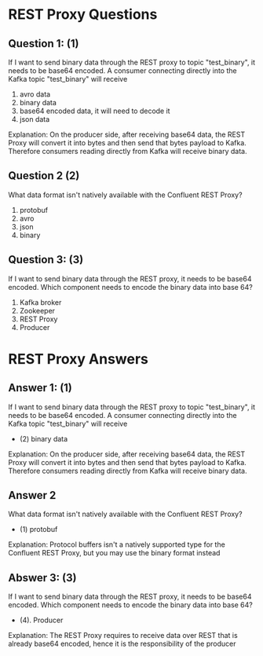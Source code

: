 # REST Proxy Questions


## Question 1: (1)
If I want to send binary data through the REST proxy to topic "test_binary", it needs to be base64 encoded. A consumer connecting directly into the Kafka topic "test_binary" will receive

1. avro data
2. binary data
3. base64 encoded data, it will need to decode it
4. json data

Explanation:  On the producer side, after receiving base64 data, the REST Proxy will convert it into bytes and then send that bytes payload to Kafka. Therefore consumers reading directly from Kafka will receive binary data.

## Question 2 (2)
What data format isn't natively available with the Confluent REST Proxy?

1. protobuf
2. avro
3. json
4. binary

## Question 3:  (3)
If I want to send binary data through the REST proxy, it needs to be base64 encoded. Which component needs to encode the binary data into base 64?

1. Kafka broker
2. Zookeeper
3. REST Proxy
4. Producer

# REST Proxy Answers

## Answer 1: (1)
If I want to send binary data through the REST proxy to topic "test_binary", it needs to be base64 encoded. A consumer connecting directly into the Kafka topic "test_binary" will receive


- (2) binary data

Explanation:  On the producer side, after receiving base64 data, the REST Proxy will convert it into bytes and then send that bytes payload to Kafka. Therefore consumers reading directly from Kafka will receive binary data.


## Answer 2
What data format isn't natively available with the Confluent REST Proxy? 
- (1) protobuf
 
Explanation:  Protocol buffers isn't a natively supported type for the Confluent REST Proxy, but you may use the binary format instead


## Abswer 3:  (3)
If I want to send binary data through the REST proxy, it needs to be base64 encoded. Which component needs to encode the binary data into base 64?

- (4). Producer

Explanation: The REST Proxy requires to receive data over REST that is already base64 encoded, hence it is the responsibility of the producer